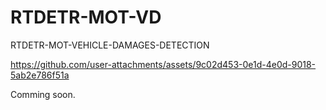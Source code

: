 # RTDETR-MOT-VD
RTDETR-MOT-VEHICLE-DAMAGES-DETECTION

https://github.com/user-attachments/assets/9c02d453-0e1d-4e0d-9018-5ab2e786f51a

Comming soon.

